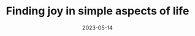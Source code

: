 ---
layout: post
title: "Finding joy in simple aspects of life"
date: 2023-05-14
categories: [life, happiness]
tags: [joy, simplicity, mindfulness, gratitude, contentment]
excerpt: ""
---